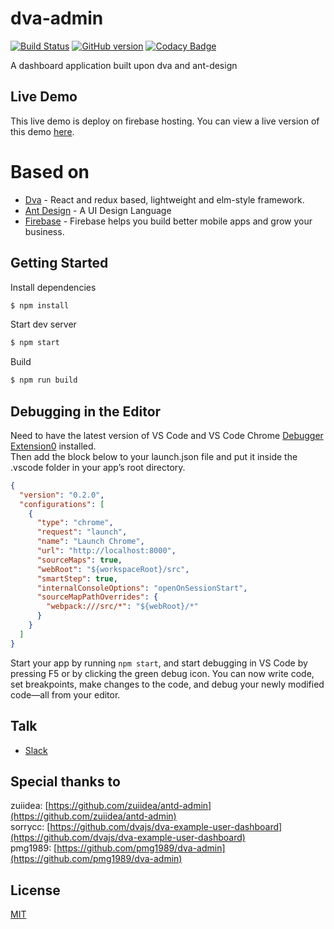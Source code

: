 # dva-admin 

[![Build Status](https://travis-ci.org/Mesamo/dva-admin.svg?branch=master)](https://travis-ci.org/Mesamo/dva-admin)
[![GitHub version](https://badge.fury.io/gh/Mesamo%2Fdva-admin.svg)](https://badge.fury.io/gh/Mesamo%2Fdva-admin)
[![Codacy Badge](https://api.codacy.com/project/badge/Grade/2431df871cfc4e7aa82e921e8652960c)](https://www.codacy.com/app/mesamo/dva-admin?utm_source=github.com&utm_medium=referral&utm_content=Mesamo/dva-admin&utm_campaign=badger)

A dashboard application built upon dva and ant-design

## Live Demo
This live demo is deploy on firebase hosting. You can view a live version of this demo [here](https://dva-admin.firebaseapp.com).

# Based on
* [Dva][dva-repo] - React and redux based, lightweight and elm-style framework. 
* [Ant Design][antd-repo] - A UI Design Language
* [Firebase][firebase-url] - Firebase helps you build better mobile apps and grow your business.

## Getting Started
Install dependencies
```bash
$ npm install
```

Start dev server
```bash
$ npm start
```

Build
```bash
$ npm run build
```

## Debugging in the Editor

Need to have the latest version of VS Code and VS Code Chrome [Debugger Extension0][extension] installed.  
Then add the block below to your launch.json file and put it inside the .vscode folder in your app’s root directory.
```json
{
  "version": "0.2.0",
  "configurations": [
    {
      "type": "chrome",
      "request": "launch",
      "name": "Launch Chrome",
      "url": "http://localhost:8000",
      "sourceMaps": true,
      "webRoot": "${workspaceRoot}/src",
      "smartStep": true,
      "internalConsoleOptions": "openOnSessionStart",
      "sourceMapPathOverrides": {
        "webpack:///src/*": "${webRoot}/*"
      }
    }
  ]
}
```
Start your app by running `npm start`, and start debugging in VS Code by pressing F5 or by clicking the green debug icon. You can now write code, set breakpoints, make changes to the code, and debug your newly modified code—all from your editor.

## Talk
* [Slack](https://mesamo.slack.com)

## Special thanks to
zuiidea: [https://github.com/zuiidea/antd-admin](https://github.com/zuiidea/antd-admin)  
sorrycc: [https://github.com/dvajs/dva-example-user-dashboard](https://github.com/dvajs/dva-example-user-dashboard)  
pmg1989: [https://github.com/pmg1989/dva-admin](https://github.com/pmg1989/dva-admin)

## License
[MIT](https://tldrlegal.com/license/mit-license)



[demo-url]: https://dva-admin.firebaseapp.com  
[dva-repo]: https://github.com/dvajs/dva  
[antd-repo]: https://github.com/ant-design/ant-design  
[firebase-url]: https://firebase.google.com/  
[extension]: https://marketplace.visualstudio.com/items?itemName=msjsdiag.debugger-for-chrome
